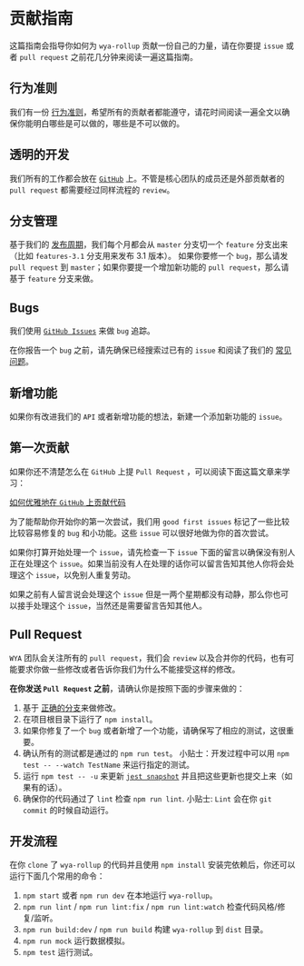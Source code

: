 # 贡献指南

这篇指南会指导你如何为 `wya-rollup` 贡献一份自己的力量，请在你要提 `issue` 或者 `pull request` 之前花几分钟来阅读一遍这篇指南。

## 行为准则

我们有一份 [行为准则](./CODE_OF_CONDUCT.md)，希望所有的贡献者都能遵守，请花时间阅读一遍全文以确保你能明白哪些是可以做的，哪些是不可以做的。

## 透明的开发

我们所有的工作都会放在 [`GitHub`](https://github.com/wya-team) 上。不管是核心团队的成员还是外部贡献者的 `pull request` 都需要经过同样流程的 `review`。

## 分支管理

基于我们的 [发布周期](./CHANGELOG.md)，我们每个月都会从 `master` 分支切一个 `feature` 分支出来（比如 `features-3.1` 分支用来发布 3.1 版本）。 如果你要修一个 `bug`，那么请发 `pull request` 到 `master`；如果你要提一个增加新功能的 `pull request`，那么请基于 `feature` 分支来做。

## Bugs

我们使用 [`GitHub Issues`](https://github.com/wya-team/wya-rollup/issues) 来做 `bug` 追踪。

在你报告一个 `bug` 之前，请先确保已经搜索过已有的 `issue` 和阅读了我们的 [常见问题](https://github.com/wya-team/wya-rollup/wiki/FAQ)。

## 新增功能

如果你有改进我们的 `API` 或者新增功能的想法，新建一个添加新功能的 `issue`。

## 第一次贡献

如果你还不清楚怎么在 `GitHub` 上提 `Pull Request` ，可以阅读下面这篇文章来学习：

[如何优雅地在 `GitHub` 上贡献代码](https://segmentfault.com/a/1190000000736629)

为了能帮助你开始你的第一次尝试，我们用 `good first issues` 标记了一些比较比较容易修复的 `bug` 和小功能。这些 `issue` 可以很好地做为你的首次尝试。

如果你打算开始处理一个 `issue`，请先检查一下 `issue` 下面的留言以确保没有别人正在处理这个 `issue`。如果当前没有人在处理的话你可以留言告知其他人你将会处理这个 `issue`，以免别人重复劳动。

如果之前有人留言说会处理这个 `issue` 但是一两个星期都没有动静，那么你也可以接手处理这个 `issue`，当然还是需要留言告知其他人。

## Pull Request

`WYA` 团队会关注所有的 `pull request`，我们会 `review` 以及合并你的代码，也有可能要求你做一些修改或者告诉你我们为什么不能接受这样的修改。

**在你发送 `Pull Request` 之前**，请确认你是按照下面的步骤来做的：

1. 基于 [正确的分支](/)来做修改。
2. 在项目根目录下运行了 `npm install`。
3. 如果你修复了一个 `bug` 或者新增了一个功能，请确保写了相应的测试，这很重要。
4. 确认所有的测试都是通过的 `npm run test`。 小贴士：开发过程中可以用 `npm test -- --watch TestName` 来运行指定的测试。
5. 运行 `npm test -- -u` 来更新 [`jest snapshot`](http://facebook.github.io/jest/docs/en/snapshot-testing.html#snapshot-testing-with-jest) 并且把这些更新也提交上来（如果有的话）。
6. 确保你的代码通过了 `lint` 检查 `npm run lint`. 小贴士: `Lint` 会在你 `git commit` 的时候自动运行。


## 开发流程

在你 `clone` 了 `wya-rollup`  的代码并且使用 `npm install` 安装完依赖后，你还可以运行下面几个常用的命令：

1. `npm start` 或者 `npm run dev` 在本地运行 `wya-rollup`。
2. `npm run lint` / `npm run lint:fix` / `npm run lint:watch` 检查代码风格/修复/监听。
3. `npm run build:dev` / `npm run build` 构建 `wya-rollup` 到 `dist` 目录。
4. `npm run mock` 运行数据模拟。
5. `npm test` 运行测试。